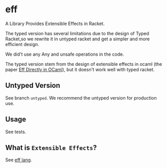 # eff
A Library Provides Extensible Effects in Racket.

The typed version has several limitations due to the design of Typed Racket,so we rewrite it in untyped racket and get a simpler and more efficient design.

We did't use any Any and unsafe operations in the code.

The typed version stem from the design of extensible effects in ocaml (the paper [Eff Directly in OCaml](https://arxiv.org/pdf/1812.11664.pdf)), but it doesn't work
well with typed racket.

## Untyped Version
See branch `untyped`.
We recommend the untyped version for production use.

## Usage
See tests.

## What is `Extensible Effects`?
See [eff lang](https://www.eff-lang.org/).
